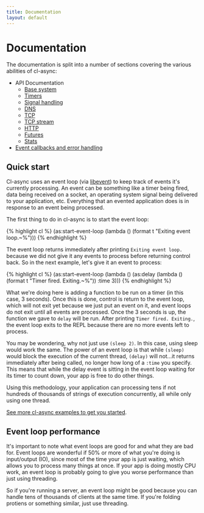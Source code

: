 ```yaml
---
title: Documentation
layout: default
---
```


<a id="documentation"></a>
Documentation
=============
The documentation is split into a number of sections covering the various
abilities of cl-async:

- API Documentation
  - [Base system](/cl-async/base)
  - [Timers](/cl-async/timers)
  - [Signal handling](/cl-async/signal-handling)
  - [DNS](/cl-async/dns)
  - [TCP](/cl-async/tcp)
  - [TCP stream](/cl-async/tcp-stream)
  - [HTTP](/cl-async/http)
  - [Futures](/cl-async/future)
  - [Stats](/cl-async/stats)
- [Event callbacks and error handling](/cl-async/event-handling)

<a id="quick-start"></a>
Quick start
-----------
Cl-async uses an event loop (via [libevent](http://libevent.org/)) to keep track
of events it's currently processing. An event can be something like a timer
being fired, data being received on a socket, an operating system signal being
delivered to your application, etc. Everything that an evented application does
is in response to an event being processed.

The first thing to do in cl-async is to start the event loop:

{% highlight cl %}
(as:start-event-loop
  (lambda ()
    (format t "Exiting event loop.~%")))
{% endhighlight %}

The event loop returns immediately after printing `Exiting event loop.` because
we did not give it any events to process before returning control back. So in
the next example, let's give it an event to process:

{% highlight cl %}
(as:start-event-loop
  (lambda ()
    (as:delay
      (lambda ()
        (format t "Timer fired. Exiting.~%"))
      :time 3)))
{% endhighlight %}

What we're doing here is adding a function to be run on a timer (in this case,
3 seconds). Once this is done, control is return to the event loop, which will
not exit yet because we just put an event on it, and event loops do not exit
until all events are processed. Once the 3 seconds is up, the function we gave
to `delay` will be run. After printing `Timer fired. Exiting.`, the event loop
exits to the REPL because there are no more events left to process.

You may be wondering, why not just use `(sleep 2)`. In this case, using sleep
would work the same. The power of an event loop is that while `(sleep)` would
block the execution of the current thread, `(delay)` will not...it returns
immediately after being called, no longer how long of a `:time` you specify.
This means that while the delay event is sitting in the event loop waiting for
its timer to count down, your app is free to do other things.

Using this methodology, your application can processing tens if not hundreds of
thousands of strings of execution concurrently, all while only using one thread.

[See more cl-async examples to get you started](/cl-async/examples).

<a id="performance"></a>
Event loop performance
----------------------
It's important to note what event loops are good for and what they are bad for.
Event loops are wonderful if 50% or more of what you're doing is input/output
(IO), since most of the time your app is just waiting, which allows you to
process many things at once. If your app is doing mostly CPU work, an event loop
is probably going to give you worse performance than just using threading.

So if you're running a server, an event loop might be good because you can
handle tens of thousands of clients at the same time. If you're folding protiens
or something similar, just use threading.



